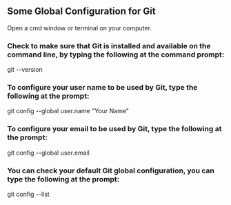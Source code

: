 ## Some Global Configuration for Git

Open a cmd window or terminal on your computer.

### Check to make sure that Git is installed and available on the command line, by typing the following at the command prompt:

git --version

### To configure your user name to be used by Git, type the following at the prompt:
git config --global user.name "Your Name"

### To configure your email to be used by Git, type the following at the prompt:

git config --global user.email <your email address>

### You can check your default Git global configuration, you can type the following at the prompt:

git config --list
